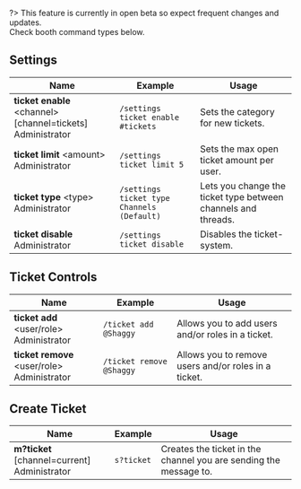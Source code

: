 ?> This feature is currently in open beta so expect frequent changes and updates.<br>Check booth command types below.

## Settings
<!-- tabs:start -->
<!-- tab:Slash Commands -->
Name              | Example           | Usage                                                                         
 ---------------- | ----------------- | ----------------------------------------------------------------------------- 
**ticket enable** \<channel> [channel=tickets]<br><span class="user-permissions">Administrator</span> | `/settings ticket enable #tickets` | Sets the category for new tickets.
**ticket limit** \<amount><br><span class="user-permissions">Administrator</span> | `/settings ticket limit 5` | Sets the max open ticket amount per user.
**ticket type** \<type><br><span class="user-permissions">Administrator</span> | `/settings ticket type Channels (Default)` | Lets you change the ticket type between channels and threads.
**ticket disable** <br><span class="user-permissions">Administrator</span> | `/settings ticket disable` | Disables the ticket-system.
<!-- tabs:end -->


## Ticket Controls
<!-- tabs:start -->
<!-- tab:Slash Commands -->
Name              | Example           | Usage                                                                         
 ---------------- | ----------------- | ----------------------------------------------------------------------------- 
**ticket add** \<user/role><br><span class="user-permissions">Administrator</span> | `/ticket add @Shaggy` | Allows you to add users and/or roles in a ticket.
**ticket remove** \<user/role><br><span class="user-permissions">Administrator</span> | `/ticket remove @Shaggy` | Allows you to remove users and/or roles in a ticket.
<!-- tabs:end -->


## Create Ticket
<!-- tabs:start -->
<!-- tab:Prefix Commands -->
Name              | Example           | Usage                                                                         
 ---------------- | ----------------- | ----------------------------------------------------------------------------- 
**m?ticket** [channel=current]<br><span class="user-permissions">Administrator</span> | `s?ticket` | Creates the ticket in the channel you are sending the message to.
<!-- tabs:end -->
